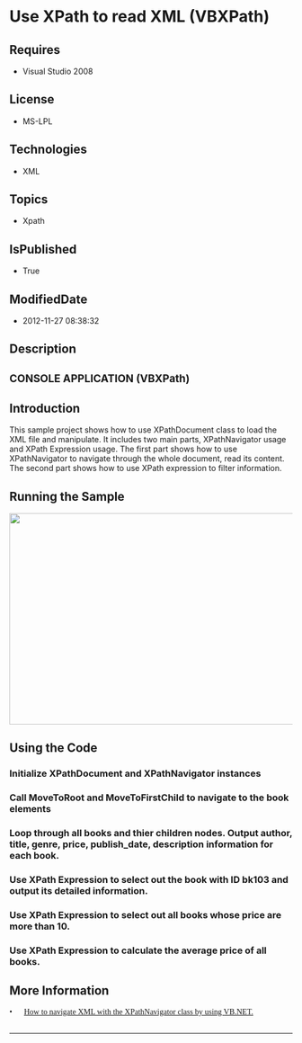 # Use XPath to read XML (VBXPath)
## Requires
* Visual Studio 2008
## License
* MS-LPL
## Technologies
* XML
## Topics
* Xpath
## IsPublished
* True
## ModifiedDate
* 2012-11-27 08:38:32
## Description

<h2><span style="font-size:14.0pt; line-height:115%">CONSOLE APPLICATION </span><span style="font-size:14.0pt; line-height:115%">(<span class="SpellE">VB<span style="">XPath</span></span>)
</span></h2>
<h2>Introduction</h2>
<p class="MsoNormal" style="margin-bottom:0cm; margin-bottom:.0001pt; line-height:normal; text-autospace:none">
This sample project shows how to use XPathDocument class to load the XML file<span style="">
</span>and manipulate. It includes two main parts, <span class="SpellE">XPathNavigator</span> usage and
<span class="SpellE">XPath</span><span style=""> </span>Expression usage. The first part shows how to use
<span class="SpellE">XPathNavigator</span> to navigate through the whole document, read its content. The second part shows how to use<span style="">
</span><span class="SpellE">XPath</span> expression to filter information.<span style="">&nbsp;
</span></p>
<h2>Running the Sample<span style=""> </span></h2>
<p class="MsoNormal"><span style=""></span></p>
<p class="MsoNormal"><span style=""><img src="/site/view/file/71344/1/image.png" alt="" width="576" height="376" align="middle">
</span></p>
<h2>Using the Code<span style=""> </span></h2>
<h3><span style="">Initialize <span class="SpellE">XPathDocument</span> and <span class="SpellE">
XPathNavigator</span> instances </span></h3>
<p class="MsoListParagraph"><span style=""></span></p>
<h3><span style="">Call <span class="SpellE">MoveToRoot</span> and <span class="SpellE">
MoveToFirstChild</span> to navigate to the book elements </span></h3>
<p class="MsoNormal"><span style=""></span></p>
<h3><span style="">Loop through all books and <span class="SpellE">thier</span> children nodes.
<span class="GramE">Output author, title, genre, price, <span class="SpellE">
publish_date</span>, description information for each book.</span> </span></h3>
<p class="MsoNormal"><span style=""></span></p>
<h3><span style="">Use <span class="SpellE">XPath</span> Expression to select out the book with ID bk103 and output its detailed information.
</span></h3>
<p class="MsoNormal"><span style=""></span></p>
<h3><span style="">Use <span class="SpellE">XPath</span> Expression to select out all books whose price
<span class="GramE">are</span> more than 10. </span></h3>
<p class="MsoNormal"><span style=""></span></p>
<h3><span style="">Use <span class="SpellE">XPath</span> Expression to calculate the average price of all books.
</span></h3>
<h2>More Information</h2>
<p class="MsoListParagraph" style="margin-bottom:0cm; margin-bottom:.0001pt; text-autospace:none">
<span style="font-family:Symbol"><span style="">&bull;<span style="font:7.0pt &quot;Times New Roman&quot;">&nbsp;&nbsp;&nbsp;&nbsp;&nbsp;&nbsp;&nbsp;&nbsp;
</span></span></span><span style="font-family:新宋体"><a href="http://support.microsoft.com/kb/301111/en-us">How to navigate XML with the XPathNavigator class by using VB.NET.</a>
</span></p>
<h2><span style="font-family:&quot;Calibri&quot;,&quot;sans-serif&quot;"></span></h2>
<hr>
<div><a href="http://go.microsoft.com/?linkid=9759640" style="margin-top:3px"><img alt="" src="http://bit.ly/onecodelogo">
</a></div>
